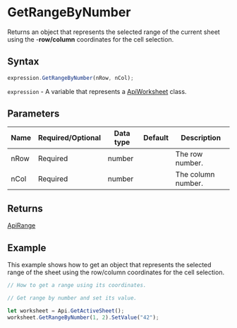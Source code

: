 # GetRangeByNumber

Returns an object that represents the selected range of the current sheet using the -**row/column** coordinates for the cell selection.

## Syntax

```javascript
expression.GetRangeByNumber(nRow, nCol);
```

`expression` - A variable that represents a [ApiWorksheet](../ApiWorksheet.md) class.

## Parameters

| **Name** | **Required/Optional** | **Data type** | **Default** | **Description** |
| ------------- | ------------- | ------------- | ------------- | ------------- |
| nRow | Required | number |  | The row number. |
| nCol | Required | number |  | The column number. |

## Returns

[ApiRange](../../ApiRange/ApiRange.md)

## Example

This example shows how to get an object that represents the selected range of the sheet using the row/column coordinates for the cell selection.

```javascript editor-xlsx
// How to get a range using its coordinates.

// Get range by number and set its value.

let worksheet = Api.GetActiveSheet();
worksheet.GetRangeByNumber(1, 2).SetValue("42");
```
